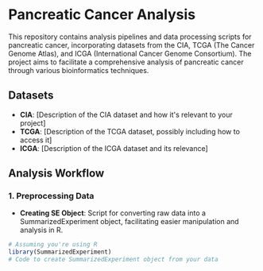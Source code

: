 
# Pancreatic Cancer Analysis

This repository contains analysis pipelines and data processing scripts for pancreatic cancer, incorporating datasets from the CIA, TCGA (The Cancer Genome Atlas), and ICGA (International Cancer Genome Consortium). The project aims to facilitate a comprehensive analysis of pancreatic cancer through various bioinformatics techniques.

## Datasets

- **CIA**: [Description of the CIA dataset and how it's relevant to your project]
- **TCGA**: [Description of the TCGA dataset, possibly including how to access it]
- **ICGA**: [Description of the ICGA dataset and its relevance]

## Analysis Workflow

### 1. Preprocessing Data

- **Creating SE Object**: Script for converting raw data into a SummarizedExperiment object, facilitating easier manipulation and analysis in R.

```r
# Assuming you're using R
library(SummarizedExperiment)
# Code to create SummarizedExperiment object from your data

